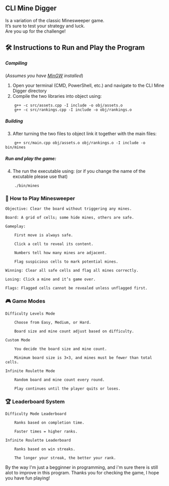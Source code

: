 ## CLI Mine Digger  
Is a variation of the classic Minesweeper game.<br>
It’s sure to test your strategy and luck.<br>
Are you up for the challenge!<br>

## 🛠️ Instructions to Run and Play the Program

##### Compiling  
(*Assumes you have [MinGW](https://sourceforge.net/projects/mingw/) installed*)
1. Open your terminal (CMD, PowerShell, etc.) and navigate to the CLI Mine Digger directory
2. Compile the two libraries into object using:
``````
    g++ -c src/assets.cpp -I include -o obj/assets.o
    g++ -c src/rankings.cpp -I include -o obj/rankings.o
``````

##### Building
3. After turning the two files to object link it together with the main files:
``````
    g++ src/main.cpp obj/assets.o obj/rankings.o -I include -o bin/mines
``````

##### Run and play the game:
4. The run the executable using: (or if you change the name of the excutable please use that) 
``````
    ./bin/mines 
``````

### 🧠 How to Play Minesweeper

    Objective: Clear the board without triggering any mines.

    Board: A grid of cells; some hide mines, others are safe.

    Gameplay:

        First move is always safe.

        Click a cell to reveal its content.

        Numbers tell how many mines are adjacent.

        Flag suspicious cells to mark potential mines.

    Winning: Clear all safe cells and flag all mines correctly.

    Losing: Click a mine and it’s game over.

    Flags: Flagged cells cannot be revealed unless unflagged first.

### 🎮 Game Modes

    Difficulty Levels Mode

        Choose from Easy, Medium, or Hard.

        Board size and mine count adjust based on difficulty.

    Custom Mode

        You decide the board size and mine count.

        Minimum board size is 3×3, and mines must be fewer than total cells.

    Infinite Roulette Mode

        Random board and mine count every round.

        Play continues until the player quits or loses.
       
### 🏆 Leaderboard System

    Difficulty Mode Leaderboard

        Ranks based on completion time.

        Faster times = higher ranks.

    Infinite Roulette Leaderboard

        Ranks based on win streaks.

        The longer your streak, the better your rank.

By the way I'm just a begginner in programming, and i'm sure there is still alot to improve in this program.
Thanks you for checking the game, I hope you have fun playing!
